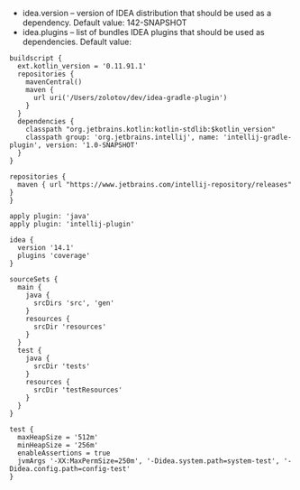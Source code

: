 - idea.version – version of IDEA distribution that should be used as a dependency. Default value: 142-SNAPSHOT
- idea.plugins – list of bundles IDEA plugins that should be used as dependencies. Default value: <empty>

```
buildscript {
  ext.kotlin_version = '0.11.91.1'
  repositories {
    mavenCentral()
    maven {
      url uri('/Users/zolotov/dev/idea-gradle-plugin')
    }
  }
  dependencies {
    classpath "org.jetbrains.kotlin:kotlin-stdlib:$kotlin_version"
    classpath group: 'org.jetbrains.intellij', name: 'intellij-gradle-plugin', version: '1.0-SNAPSHOT'
  }
}

repositories {
  maven { url "https://www.jetbrains.com/intellij-repository/releases" }
}

apply plugin: 'java'
apply plugin: 'intellij-plugin'

idea {
  version '14.1'
  plugins 'coverage'
}

sourceSets {
  main {
    java {
      srcDirs 'src', 'gen'
    }
    resources {
      srcDir 'resources'
    }
  }
  test {
    java {
      srcDir 'tests'
    }
    resources {
      srcDir 'testResources'
    }
  }
}

test {
  maxHeapSize = '512m'
  minHeapSize = '256m'
  enableAssertions = true
  jvmArgs '-XX:MaxPermSize=250m', '-Didea.system.path=system-test', '-Didea.config.path=config-test'
} 
```